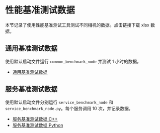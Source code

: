 # 性能基准测试数据

本节记录了使用性能基准测试工具测试不同相机的数据。点击链接下载 xlsx 数据。

## 通用基准测试数据

使用默认启动文件运行 `common_benchmark_node` 并测试 1 小时的数据。

- [通用基准测试数据](../../_static/ros2_common_benchmark_data.xlsx)

## 服务基准测试数据

使用默认启动文件分别运行 `service_benchmark_node` 和 `service_benchmark_node.py`。每个服务调用 10 次，并记录数据。

- [服务基准测试数据 C++](../../_static/ros2_service_benchmark_cpp.xlsx)
- [服务基准测试数据 Python](../../_static/ros2_service_benchmark_python.xlsx)
